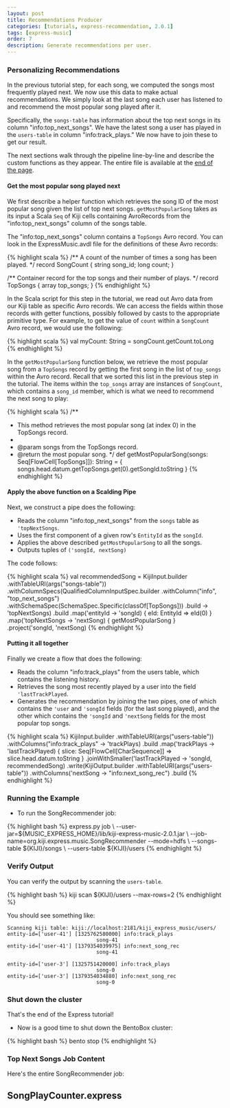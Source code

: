 ```yaml
---
layout: post
title: Recommendations Producer
categories: [tutorials, express-recommendation, 2.0.1]
tags: [express-music]
order: 7
description: Generate recommendations per user.
---
```


<h3 style="margin-top:0px;padding-top:10px;">Personalizing Recommendations</h3>

In the previous tutorial step, for each song, we computed the songs most frequently played next.  We
now use this data to make actual recommendations. We simply look at the last song each user has
listened to and recommend the most popular song played after it.

Specifically, the `songs-table` has information about the top next songs in its column
"info:top_next_songs". We have the latest song a user has played in the `users-table` in column
"info:track_plays." We now have to join these to get our result.

The next sections walk through the pipeline line-by-line and describe the custom functions as they appear.
The entire file is available at the [end of the page](#recommend-full-code).

#### Get the most popular song played next

We first describe a helper function which retrieves the song ID of the most popular song given the
list of top next songs. `getMostPopularSong` takes as its input a Scala `Seq` of Kiji cells
containing AvroRecords from the "info:top_next_songs" column of the songs table.

The "info:top_next_songs" column contains a `TopSongs` Avro record.  You can look in the
ExpressMusic.avdl file for the definitions of these Avro records:

{% highlight scala %}
  /** A count of the number of times a song has been played. */
  record SongCount {
    string song_id;
    long count;
  }

  /** Container record for the top songs and their number of plays. */
  record TopSongs {
     array<SongCount> top_songs;
  }
{% endhighlight %}

In the Scala script for this step in the tutorial, we read out Avro data from our Kiji table as
specific Avro records.  We can access the fields within those records with getter functions,
possibly followed by casts to the appropriate primitive type.  For example, to get the value of
`count` within a `SongCount` Avro record, we would use the following:

{% highlight scala %}
val myCount: String = songCount.getCount.toLong
{% endhighlight %}

In the `getMostPopularSong` function below, we retrieve the most popular song from a `TopSongs`
record by getting the first song in the list of `top_songs` within the Avro record.  Recall that we
sorted this list in the previous step in the tutorial.  The items within the `top_songs` array are
instances of `SongCount`, which contains a `song_id` member, which is what we need to recommend the
next song to play:

{% highlight scala %}
  /**
   * This method retrieves the most popular song (at index 0) in the TopSongs record.
   *
   * @param songs from the TopSongs record.
   * @return the most popular song.
   */
  def getMostPopularSong(songs: Seq[FlowCell[TopSongs]]): String = {
    songs.head.datum.getTopSongs.get(0).getSongId.toString
  }
{% endhighlight %}

#### Apply the above function on a Scalding Pipe

Next, we construct a pipe does the following:

* Reads the column "info:top_next_songs" from the `songs` table as `'topNextSongs`.
* Uses the first component of a given row's `EntityId` as the `songId`.
* Applies the above described `getMostPopularSong` to all the songs.
* Outputs tuples of `('songId, nextSong)`

The code follows:

{% highlight scala %}
  val recommendedSong = KijiInput.builder
      .withTableURI(args("songs-table"))
      .withColumnSpecs(QualifiedColumnInputSpec.builder
          .withColumn("info", "top_next_songs")
          .withSchemaSpec(SchemaSpec.Specific(classOf[TopSongs]))
          .build -> 'topNextSongs)
      .build
      .map('entityId -> 'songId) { eId: EntityId => eId(0) }
      .map('topNextSongs -> 'nextSong) { getMostPopularSong }
      .project('songId, 'nextSong)
{% endhighlight %}

#### Putting it all together

Finally we create a flow that does the following:

- Reads the column "info:track_plays" from the users table, which contains the listening history.
- Retrieves the song most recently played by a user into the field `'lastTrackPlayed`.
- Generates the recommendation by joining the two pipes, one of which contains the `'user` and
  `'songId` fields (for the last song played), and the other which contains the `'songId` and
  `'nextSong` fields for the most popular top songs.

{% highlight scala %}
  KijiInput.builder
      .withTableURI(args("users-table"))
      .withColumns("info:track_plays" -> 'trackPlays)
      .build
      .map('trackPlays -> 'lastTrackPlayed) {
          slice: Seq[FlowCell[CharSequence]] => slice.head.datum.toString }
      .joinWithSmaller('lastTrackPlayed -> 'songId, recommendedSong)
      .write(KijiOutput.builder
          .withTableURI(args("users-table"))
          .withColumns('nextSong -> "info:next_song_rec")
          .build
{% endhighlight %}

### Running the Example

* To run the SongRecommender job:

<div class="userinput">
{% highlight bash %}
express.py job \
    --user-jar=${MUSIC_EXPRESS_HOME}/lib/kiji-express-music-2.0.1.jar \
    --job-name=org.kiji.express.music.SongRecommender --mode=hdfs \
    --songs-table ${KIJI}/songs \
    --users-table ${KIJI}/users
{% endhighlight %}
</div>

### Verify Output

You can verify the output by scanning the `users-table`.

<div class="userinput">
{% highlight bash %}
kiji scan ${KIJI}/users --max-rows=2
{% endhighlight %}
</div>

You should see something like:

    Scanning kiji table: kiji://localhost:2181/kiji_express_music/users/
    entity-id=['user-41'] [1325762580000] info:track_plays
                                 song-41
    entity-id=['user-41'] [1379354039975] info:next_song_rec
                                 song-41

    entity-id=['user-3'] [1325751420000] info:track_plays
                                 song-0
    entity-id=['user-3'] [1379354034880] info:next_song_rec
                                 song-0

### Shut down the cluster

That's the end of the Express tutorial!

*  Now is a good time to shut down the BentoBox cluster:

<div class="userinput">
{% highlight bash %}
    bento stop
{% endhighlight %}
</div>

### Top Next Songs Job Content<a id="recommend-full-code"> </a>

Here's the entire SongRecommender job:

<div id="accordion-container">
  <h2 class="accordion-header"> SongPlayCounter.express </h2>
  <div class="accordion-content">
        <script src="http://gist-it.appspot.com/github/kijiproject/kiji-express-music/raw/kiji-express-music-2.0.1/src/main/scala/org/kiji/express/music/SongRecommender.scala"> </script>
  </div>
</div>
